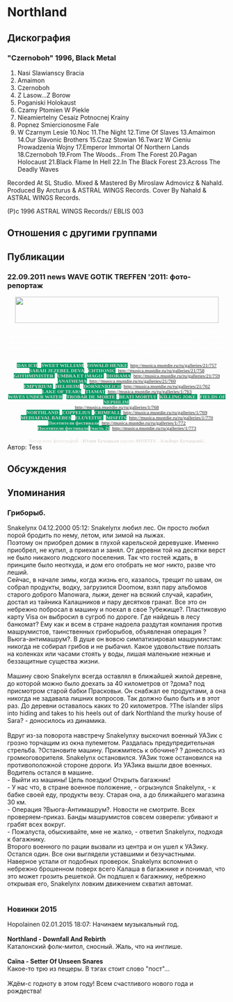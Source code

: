 # Northland



## Дискография

### "Czernoboh" 1996, Black Metal

1. Nasi Slawianscy Bracia
2. Amaimon
3. Czernoboh
4. Z Lasow...Z Borow
5. Poganiski Holokaust
6. Czamy Ptomien W Piekle
7. Nieamiertelny Cesaiz Potnocnej Krainy
8. Popnez Smiercionosme Fale
9. W Czarnym Lesie
10.Noc
11.The Night
12.Time Of Slaves
13.Amaimon
14.Our Slavonic Brothers
15.Czaz Stowian
16.Twarz W Cieniu Prowadzenia Wojny
17.Emperor Immortal Of Northern Lands
18.Czernoboh
19.From The Woods...From The Forest
20.Pagan Holocaust
21.Black Flame In Hell
22.In The Black Forest
23.Across The Deadly Waves

Recorded At SL Studio.
Mixed & Mastered By Miroslaw Admovicz & Nahald.
Produced By Arcturus & ASTRAL WINGS Records.
Cover By Nahald & ASTRAL WINGS Records.

(P)c 1996 ASTRAL WINGS Records// EBLIS 003


## Отношения с другими группами


## Публикации

### 22.09.2011 news WAVE GOTIK TREFFEN &#39;2011: фото-репортаж

<P style="MARGIN: 0cm 0cm 0pt" class=MsoNormal><SPAN style="FONT-FAMILY: 'Verdana', 'sans-serif'; COLOR: white; FONT-SIZE: 8.5pt; mso-themecolor: background1">
<CENTER><IMG border=0 hspace=5 alt="" src="/images/news_rus/2011.09/21131.jpg" width=468 height=60></SPAN> 
<P></P>
<P style="MARGIN: 0cm 0cm 0pt" class=MsoNormal><SPAN style="FONT-FAMILY: 'Verdana', 'sans-serif'; COLOR: white; FONT-SIZE: 8.5pt; mso-themecolor: background1">С 10 по 13 июня в городе Лейпциге (Германия)&nbsp;прошёл очередной, двадцатый по счёту, фестиваль <STRONG>Wave Gotik Treffen</STRONG>. Являясь самым большим и<SPAN style="mso-spacerun: yes">&nbsp;</SPAN>знаменитым фестивалем<SPAN style="mso-spacerun: yes">&nbsp;"</SPAN>Тёмной<SPAN style="mso-spacerun: yes">&nbsp; </SPAN>Сцены"<SPAN style="mso-spacerun: yes"> </SPAN>не только в Европе, но и в Мире,<SPAN style="mso-spacerun: yes"><STRONG> </STRONG></SPAN><STRONG>WGT</STRONG> ежегодно собирает от 15.000 до 25.000 зрителей. На фестивале выступило огромное количество разноплановых музыкальных коллективов. Вашему вниманию предлагается фото-репортаж с этого грандиозного мероприятия.</SPAN></P>
<P style="MARGIN: 0cm 0cm 0pt" class=MsoNormal><SPAN style="FONT-FAMILY: 'Verdana', 'sans-serif'; COLOR: white; FONT-SIZE: 8.5pt; mso-themecolor: background1"></SPAN>&nbsp;</P>
<P style="MARGIN: 0cm 0cm 0pt" class=MsoNormal><SPAN style="FONT-FAMILY: 'Verdana', 'sans-serif'; COLOR: white; FONT-SIZE: 8.5pt; mso-themecolor: background1"><FONT color=#ddd9d0><STRONG><SPAN style="BACKGROUND: #009966"><SPAN style="FONT-FAMILY: 'Verdana', 'sans-serif'; COLOR: white; FONT-SIZE: 8.5pt; mso-themecolor: background1"><FONT color=#ddd9d0><STRONG>DAS ICH</STRONG></FONT></SPAN></SPAN></STRONG> / <STRONG><SPAN style="BACKGROUND: #009966"><STRONG>SWEET WILLIAM</STRONG></SPAN></STRONG> / <STRONG><SPAN style="BACKGROUND: #009966"><STRONG>OSWALD HENKE</STRONG></SPAN></STRONG>: <A href="/ru/galleries/21/757">http://musica.mustdie.ru/ru/galleries/21/757</A></FONT></SPAN></P>
<P style="MARGIN: 0cm 0cm 0pt" class=MsoNormal><SPAN style="FONT-FAMILY: 'Verdana', 'sans-serif'; COLOR: white; FONT-SIZE: 8.5pt; mso-themecolor: background1"><FONT color=#ddd9d0><STRONG><SPAN style="BACKGROUND: #009966"><SPAN style="FONT-FAMILY: 'Verdana', 'sans-serif'; COLOR: white; FONT-SIZE: 8.5pt; mso-themecolor: background1"><FONT color=#ddd9d0><STRONG>SARAH JEZEBEL DEVA</STRONG></FONT></SPAN></SPAN></STRONG> / <STRONG><SPAN style="BACKGROUND: #009966"><STRONG>CHTHONIC</STRONG></SPAN></STRONG>: <A href="/ru/galleries/21/758">http://musica.mustdie.ru/ru/galleries/21/758</A></FONT></SPAN></P>
<P style="MARGIN: 0cm 0cm 0pt" class=MsoNormal><SPAN style="FONT-FAMILY: 'Verdana', 'sans-serif'; COLOR: white; FONT-SIZE: 8.5pt; mso-themecolor: background1"><FONT color=#ddd9d0><STRONG><SPAN style="BACKGROUND: #009966"><SPAN style="FONT-FAMILY: 'Verdana', 'sans-serif'; COLOR: white; FONT-SIZE: 8.5pt; mso-themecolor: background1"><FONT color=#ddd9d0><STRONG>GOTHMINISTER</STRONG> </FONT></SPAN></SPAN></STRONG>/ <STRONG><SPAN style="BACKGROUND: #009966"><STRONG>UMBRA ET IMAGO</STRONG> </SPAN></STRONG>/ <STRONG><SPAN style="BACKGROUND: #009966"><STRONG>DIORAMA</STRONG></SPAN></STRONG>: <A href="/ru/galleries/21/759">http://musica.mustdie.ru/ru/galleries/21/759</A></FONT></SPAN></P>
<P style="MARGIN: 0cm 0cm 0pt" class=MsoNormal><SPAN style="FONT-FAMILY: 'Verdana', 'sans-serif'; COLOR: white; FONT-SIZE: 8.5pt; mso-themecolor: background1"><FONT color=#ddd9d0><STRONG><SPAN style="COLOR: #ff0033"><SPAN style="FONT-FAMILY: 'Verdana', 'sans-serif'; COLOR: white; FONT-SIZE: 8.5pt; mso-themecolor: background1"><FONT color=#ddd9d0><STRONG><SPAN style="COLOR: #0099ff"><SPAN style="FONT-FAMILY: 'Verdana', 'sans-serif'; COLOR: white; FONT-SIZE: 8.5pt; mso-themecolor: background1"><FONT color=#ddd9d0><STRONG><SPAN style="COLOR: #ff0033"><SPAN style="FONT-FAMILY: 'Verdana', 'sans-serif'; COLOR: white; FONT-SIZE: 8.5pt; mso-themecolor: background1"><FONT color=#ddd9d0><STRONG><SPAN style="BACKGROUND: #009966"><SPAN style="FONT-FAMILY: 'Verdana', 'sans-serif'; COLOR: white; FONT-SIZE: 8.5pt; mso-themecolor: background1"><FONT color=#ddd9d0><STRONG><SPAN style="COLOR: #ff0033"><SPAN style="FONT-FAMILY: 'Verdana', 'sans-serif'; COLOR: white; FONT-SIZE: 8.5pt; mso-themecolor: background1"><FONT color=#ddd9d0><STRONG><SPAN style="COLOR: #0099ff"><SPAN style="FONT-FAMILY: 'Verdana', 'sans-serif'; COLOR: white; FONT-SIZE: 8.5pt; mso-themecolor: background1"><FONT color=#ddd9d0><STRONG><SPAN style="COLOR: #ff0033"><SPAN style="FONT-FAMILY: 'Verdana', 'sans-serif'; COLOR: white; FONT-SIZE: 8.5pt; mso-themecolor: background1"><FONT color=#ddd9d0><STRONG>ANATHEMA</STRONG></FONT></SPAN></SPAN></STRONG></FONT></SPAN></SPAN></STRONG></FONT></SPAN></SPAN></STRONG></FONT></SPAN></SPAN></STRONG></FONT></SPAN></SPAN></STRONG></FONT></SPAN></SPAN></STRONG></FONT></SPAN></SPAN></STRONG>: <A href="/ru/galleries/21/760">http://musica.mustdie.ru/ru/galleries/21/760</A></FONT></SPAN></P>
<P style="MARGIN: 0cm 0cm 0pt" class=MsoNormal><SPAN style="FONT-FAMILY: 'Verdana', 'sans-serif'; COLOR: white; FONT-SIZE: 8.5pt; mso-themecolor: background1"><FONT color=#ddd9d0><STRONG><SPAN style="BACKGROUND: #009966"><SPAN style="FONT-FAMILY: 'Verdana', 'sans-serif'; COLOR: white; FONT-SIZE: 8.5pt; mso-themecolor: background1"><FONT color=#ddd9d0><STRONG>EMPYRIUM</STRONG> </FONT></SPAN></SPAN></STRONG>/ <STRONG><SPAN style="BACKGROUND: #009966"><STRONG>HELHEIM</STRONG></SPAN></STRONG> / <STRONG><SPAN style="BACKGROUND: #009966"><STRONG>DORNENREICH</STRONG></SPAN></STRONG>: <A href="/ru/galleries/21/762">http://musica.mustdie.ru/ru/galleries/21/762</A></FONT></SPAN></P>
<P style="MARGIN: 0cm 0cm 0pt" class=MsoNormal><SPAN style="FONT-FAMILY: 'Verdana', 'sans-serif'; COLOR: white; FONT-SIZE: 8.5pt; mso-themecolor: background1"><FONT color=#ddd9d0><STRONG><SPAN style="BACKGROUND: #009966"><SPAN style="FONT-FAMILY: 'Verdana', 'sans-serif'; COLOR: white; FONT-SIZE: 8.5pt; mso-themecolor: background1"><FONT color=#ddd9d0><STRONG>LAKE OF TEARS</STRONG></FONT></SPAN></SPAN></STRONG> / <STRONG><SPAN style="BACKGROUND: #009966"><STRONG>TIAMAT</STRONG></SPAN></STRONG>: <A href="/ru/galleries/1/763">http://musica.mustdie.ru/ru/galleries/1/763</A></FONT></SPAN></P>
<P style="MARGIN: 0cm 0cm 0pt" class=MsoNormal><SPAN style="FONT-FAMILY: 'Verdana', 'sans-serif'; COLOR: white; FONT-SIZE: 8.5pt; mso-themecolor: background1"><FONT color=#ddd9d0><STRONG><SPAN style="BACKGROUND: #009966"><SPAN style="FONT-FAMILY: 'Verdana', 'sans-serif'; COLOR: white; FONT-SIZE: 8.5pt; mso-themecolor: background1"><FONT color=#ddd9d0><STRONG>WAVES UNDER WATER</STRONG></FONT></SPAN></SPAN></STRONG> / <STRONG><SPAN style="BACKGROUND: #009966"><STRONG>TROBAR DE MORTE</STRONG> </SPAN></STRONG>/ <STRONG><SPAN style="BACKGROUND: #009966"><STRONG>BEATI MORTUI</STRONG> </SPAN></STRONG>/ <STRONG><SPAN style="BACKGROUND: #009966"><STRONG>KILLING JOKE</STRONG> </SPAN></STRONG>/ <STRONG><SPAN style="BACKGROUND: #009966"><STRONG>FIELDS OF NEPHILIM</STRONG></SPAN></STRONG>:</FONT></SPAN></P>
<P style="MARGIN: 0cm 0cm 0pt" class=MsoNormal><SPAN style="FONT-FAMILY: 'Verdana', 'sans-serif'; COLOR: white; FONT-SIZE: 8.5pt; mso-themecolor: background1"><FONT color=#ddd9d0><A href="/ru/galleries/1/768">http://musica.mustdie.ru/ru/galleries/1/768</A></FONT></SPAN></P>
<P style="MARGIN: 0cm 0cm 0pt" class=MsoNormal><SPAN style="FONT-FAMILY: 'Verdana', 'sans-serif'; COLOR: white; FONT-SIZE: 8.5pt; mso-themecolor: background1"><FONT color=#ddd9d0><STRONG><SPAN style="BACKGROUND: #009966"><SPAN style="FONT-FAMILY: 'Verdana', 'sans-serif'; COLOR: white; FONT-SIZE: 8.5pt; mso-themecolor: background1"><FONT color=#ddd9d0><STRONG>NORTHLAND</STRONG> </FONT></SPAN></SPAN></STRONG>/ <STRONG><SPAN style="BACKGROUND: #009966"><STRONG>COPPELIUS</STRONG> </SPAN></STRONG>/ <STRONG><SPAN style="BACKGROUND: #009966"><STRONG>CRIMFALL</STRONG></SPAN></STRONG>: <A href="/ru/galleries/1/769">http://musica.mustdie.ru/ru/galleries/1/769</A></FONT></SPAN></P>
<P style="MARGIN: 0cm 0cm 0pt" class=MsoNormal><SPAN style="FONT-FAMILY: 'Verdana', 'sans-serif'; COLOR: white; FONT-SIZE: 8.5pt; mso-themecolor: background1"><FONT color=#ddd9d0><STRONG><SPAN style="BACKGROUND: #009966"><SPAN style="FONT-FAMILY: 'Verdana', 'sans-serif'; COLOR: white; FONT-SIZE: 8.5pt; mso-themecolor: background1"><FONT color=#ddd9d0><STRONG>MEDIAEVAL BAEBES</STRONG></FONT></SPAN></SPAN></STRONG> / <STRONG><SPAN style="BACKGROUND: #009966"><STRONG>ELUVEITIE</STRONG> </SPAN></STRONG>/ <STRONG><SPAN style="BACKGROUND: #009966"><STRONG>MISFITS</STRONG></SPAN></STRONG>: <A href="/ru/galleries/1/770">http://musica.mustdie.ru/ru/galleries/1/770</A></FONT></SPAN></P>
<P style="MARGIN: 0cm 0cm 0pt" class=MsoNormal><SPAN style="FONT-FAMILY: 'Verdana', 'sans-serif'; COLOR: white; FONT-SIZE: 8.5pt; mso-themecolor: background1"><FONT color=#ddd9d0><SPAN style="BACKGROUND: #009966"><SPAN style="FONT-FAMILY: 'Verdana', 'sans-serif'; COLOR: white; FONT-SIZE: 8.5pt; mso-themecolor: background1"><FONT color=#ddd9d0><STRONG>Посетители фестиваля</STRONG></FONT></SPAN></SPAN>: <A href="/ru/galleries/1/772">http://musica.mustdie.ru/ru/galleries/1/772</A></FONT></SPAN></P>
<P style="MARGIN: 0cm 0cm 0pt" class=MsoNormal><SPAN style="FONT-FAMILY: 'Verdana', 'sans-serif'; COLOR: white; FONT-SIZE: 8.5pt; mso-themecolor: background1"><FONT color=#ddd9d0><SPAN style="BACKGROUND: #009966"><SPAN style="FONT-FAMILY: 'Verdana', 'sans-serif'; COLOR: white; FONT-SIZE: 8.5pt; mso-themecolor: background1"><FONT color=#ddd9d0><STRONG>Посетители фестиваля</STRONG></FONT></SPAN></SPAN> <STRONG><SPAN style="BACKGROUND: #009966">(часть 2)</SPAN>:</STRONG> <A href="/ru/galleries/1/773">http://musica.mustdie.ru/ru/galleries/1/773</A></FONT></SPAN></P>
<P style="MARGIN: 0cm 0cm 0pt" class=MsoNormal><SPAN style="FONT-FAMILY: 'Verdana', 'sans-serif'; COLOR: white; FONT-SIZE: 8.5pt; mso-themecolor: background1"><FONT color=#ddd9d0></FONT></SPAN>&nbsp;</P>
<P style="MARGIN: 0cm 0cm 0pt" class=MsoNormal><SPAN style="FONT-FAMILY: 'Verdana', 'sans-serif'; COLOR: white; FONT-SIZE: 8.5pt; mso-themecolor: background1"><FONT color=#ddd9d0>Автор всех фотографий - <STRONG>Юлия Бучацкая</STRONG> (кроме <STRONG>MISFITS</STRONG> - <STRONG>Альберт Бучацкий</STRONG>).</FONT></SPAN></P></CENTER>
Автор: Tess


## Обсуждения


## Упоминания

### Гриборыб.

Snakelynx 04.12.2000 05:12:
Snakelynx любил лес. Он просто любил порой бродить по нему, летом, или зимой на лыжах. <BR>Поэтому он приобрел домик в глухой карельской деревушке. Именно приобрел, не купил, а приехал и занял. От деревни той на десятки верст не было никакого людского поселения. Так что гостей ждать, в принципе было неоткуда, и дом его отобрать не мог никто, разве что леший.<BR>Сейчас, в начале зимы, когда жизнь его, казалось, трещит по швам, он собрал продукты, водку, загрузился Doomом, взял пару альбомов старого доброго Manowarа, лыжи, денег на всякий случай, карабин, достал из тайника Калашников и пару десятков гранат. Все это он небрежно побросал в машину и поехал в свое ?убежище?. Пластиковую карту Visa он выбросил в сугроб по  дороге. Где найдешь в лесу банкомат? Ему как и всем в стране надоела раздутая компания против машрумистов, таинственных гриборыбов, объявленая операция ?Вьюга-антимашрум?. В душе он вовсю симпатизировал машрумистам: никогда не собирал грибов и не рыбачил. Какое удовольствие ползать на коленках или часами стоять у воды, лишая маленькие нежные и беззащитные существа жизни.<BR><BR>Машину свою Snakelynx всегда оставлял в ближайшей жилой деревне, до которой можно было доехать за 40 километров от ?дома? под присмотром старой бабки Прасковьи. Он снабжал ее продуктами, а она никогда не задавала лишних вопросов. Так должно было быть и в этот раз. До деревни оставалось каких то 20 километров. ?The islander slips into hiding and takes to his heels out of dark Northland the murky house of Sara? - доносилось из динамика.<BR><BR>Вдруг из-за поворота навстречу Snakelynxу выскочил военный УАЗик с грозно торчащим из окна пулеметом. Раздалась предупредительная стрельба. ?Остановите машину. Прижмитесь к обочине? ? донеслось из громкоговорителя. Snakelynx остановился. УАЗик тоже остановился на противоположной стороне дороги. Из УАЗика вышли двое военных. Водитель остался в машине. <BR>- Выйти из машины! Цель поездки! Открыть багажник!<BR>- У нас что, в стране военное положение, - огрызнулся Snakelynx, - к бабке своей еду, продукты везу. Старая она, а до ближайшего магазина 30 км.<BR>- Операция ?Вьюга-Антимашрум?. Новости не смотрите. Всех проверяем-приказ. Банды машрумистов совсем озверели: убивают и грабят всех вокруг.<BR>- Пожалуста, обыскивайте, мне не жалко, - ответил Snakelynx, подходя к багажнику.<BR>Второго военного по рации вызвали из центра и он ушел к УАЗику. Остался один. Все они выглядели уставшими и безучастными. Наверное устали от подобных проверок. Snakelynx вспомнил о небрежно брошенном поверх всего Калаша в багажнике и понимал, что это может грозить решеткой. Он подлшел к багажнику, небрежно открывая его, Snakelynx ловким движением схватил автомат.<BR><BR>

### Новинки 2015

Hopolainen 02.01.2015 18:07:
Начинаем музыкальный год.<BR><BR><B>Northland - Downfall And Rebirth</B><BR>Каталонский фолк-митол, сносный. Жаль, что на инглише.<BR><BR><B>Ca&#239;na -  Setter Of Unseen Snares</B><BR>Какое-то трю из пещеры. В тэгах стоит слово "пост"... <BR><BR>Ждём-с годноту в этом году! Всем счастливого нового года и рождества!


